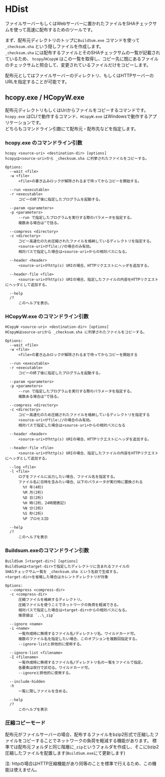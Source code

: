 # HDist
ファイルサーバーもしくはWebサーバーに置かれたファイルをSHAチェックサムを使って高速に配布するためのツールです。

まず、配布元ディレクトリのトップに`BuildSum.exe` コマンドを使って `_checksum.sha` という隠しファイルを作成します。<br>
`_checksum.sha` には配布するファイルとそのSHAチェックサムの一覧が記載されているため、
`hcopy`/`HCopyW` はこの一覧を取得し、コピー先に既にあるファイルのチェックサムと照合して、変更されているファイルだけをコピーします。

配布元としてはファイルサーバーのディレクトリ、もしくはHTTPサーバーのURLを指定することが可能です。

## hcopy.exe / HCopyW.exe
配布元ディレクトリもしくはUriからファイルをコピーするコマンドです。<br>
`hcopy.exe` はCLIで動作するコマンド、`HCopyW.exe` はWindowsで動作するアプリケーションです。<br>
どちらもコマンドライン引数にて配布元・配布先などを指定します。

### hcopy.exe のコマンドライン引数
```
hcopy <source-uri> <destination-dir> [options]
hcopyは<source-uri>から _checksum.sha に列挙されたファイルをコピーする。

Options:
  --wait <file>
  -w <file>
      <file>の書き込みロックが解除されるまで待ってからコピーを開始する。

  --run <executable>
  -r <executable>
      コピーの終了後に指定したプログラムを起動する。

  --param <parameters>
  -p <parameters>
      --run で指定したプログラムを実行する際のパラメータを指定する。
      複数ある場合は"で括る。

  --compress <directory>
  -c <directory>
      コピー高速化のため圧縮されたファイルを格納しているディレクトリを指定する。
      <source-uri>がfile://の場合のみ有効。
      相対パスで指定した場合は<source-uri>からの相対パスになる。

  --header <header>
      <source-uri>がhttp(s) URIの場合、HTTPリクエストにヘッダを追加する。

  --header-file <file>
      <source-uri>がhttp(s) URIの場合、指定したファイルの内容をHTTPリクエストにヘッダとして追加する。

  --help
  /?
      このヘルプを表示。
```
### HCopyW.exe のコマンドライン引数
```
HCopyW <source-uri> <destination-dir> [options]
HCopyWはsource-uriから _checksum.sha に列挙されたファイルをコピーする。

Options:
  --wait <file>
  -w <file>
      <file>の書き込みロックが解除されるまで待ってからコピーを開始する

  --run <executable>
  -r <executable>
      コピーの終了後に指定したプログラムを起動する。

  --param <parameters>
  -p <parameters>
      --run で指定したプログラムを実行する際のパラメータを指定する。
      複数ある場合は"で括る。

  --compress <directory>
  -c <directory>
      コピー高速化のため圧縮されたファイルを格納しているディレクトリを指定する
      <source-uri>がfile://の場合のみ有効。
      相対パスで指定した場合は<source-uri>からの相対パスになる

  --header <header>
      <source-uri>がhttp(s) URIの場合、HTTPリクエストにヘッダを追加する。

  --header-file <file>
      <source-uri>がhttp(s) URIの場合、指定したファイルの内容をHTTPリクエストにヘッダとして追加する。

  --log <file>
  -l <file>
      ログをファイルに出力したい場合、ファイル名を指定する。
      ファイル名に日時を含みたい場合、以下のパラメータが実行時に置換される
        %Y 年(4桁)
        %M 月(2桁)
        %D 日(2桁)
        %H 時(2桁、24時間表記)
        %N 分(2桁)
        %S 秒(2桁)
        %P プロセスID

  --help
  /?
      このヘルプを表示
```
### Buildsum.exeのコマンドライン引数
```
BuildSum [<target-dir>] [options]
BuildSumは<target-dir>で指定したディレクトリに含まれるファイルの
SHA1チェックサム一覧を _checksum.sha という名前で生成する。
<target-dir>を省略した場合はカレントディレクトリが対象

Options:
  --compress <compress-dir>
  -c <compress-dir>
      圧縮ファイルを格納するディレクトリ。
      圧縮ファイルを使うことでネットワークの負荷を軽減できる。
      相対パスで指定した場合は<target-dir>からの相対パスになる。
      推奨値は `..\_zip`

  --ignore <name>
  -i <name>
      一覧作成時に無視するファイル名/ディレクトリ名。ワイルドカード可。
      複数のファイル名を指定したい場合、このオプションを複数回指定する。
      --ignore-listと排他的に使用する。

  --ignore-list <filename>
  -I <filename>
      一覧作成時に無視するファイル名/ディレクトリ名の一覧をファイルで指定。
      各要素は改行で区切る。ワイルドカード可。
      --ignoreと排他的に使用する。

  --include-hidden
  -h
      一覧に隠しファイルを含める。

  --help
  /?
      このヘルプを表示
```

### 圧縮コピーモード
配布元がファイルサーバーの場合、配布するファイルをbzip2形式で圧縮したファイルをコピーすることでネットワークの負荷を軽減する機能があります。
標準では配布元フォルダと同じ階層に`_zip`というフォルダを作成し、そこにbzip2圧縮したファイルを配置します(`BuildSum.exe`にて更新します)

注: httpの場合はHTTP圧縮機能があり同等のことを標準で行えるため、この機能は使えません。
